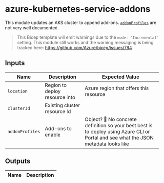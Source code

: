 # azure-kubernetes-service-addons

This module updates an AKS cluster to append add-ons. [`addonProfiles`](https://learn.microsoft.com/azure/templates/microsoft.containerservice/managedclusters?pivots=deployment-language-bicep#managedclusterproperties) are not very well documented.

> This Bicep template will emit warnings due to the `mode: 'Incremental'` setting. This module still works and the warning messaging is being tracked here: https://github.com/Azure/bicep/issues/784

## Inputs

| Name | Description | Expected Value |
|------|-------------|----------------|
| `location` | Region to deploy resource into | Azure region that offers this resource |
| `clusterId` | Existing cluster resource Id |  |
| `addonProfiles` | Add-ons to enable | Object? 🤔 No concrete definition so your best best is to deploy using Azure CLI or Portal and see what the JSON metadata looks like |

## Outputs

| Name | Description |
|------|-------------|
